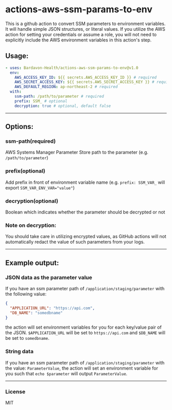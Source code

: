 # actions-aws-ssm-params-to-env
This is a github action to convert SSM parameters to environment variables. It will handle
simple JSON structures, or literal values. If you utilize the AWS action for setting
your credentials or assume a role, you will not need to explicitly include the AWS environment
variables in this action's step.


## Usage:

```yaml
- uses: Bardavon-Health/actions-aws-ssm-params-to-env@v1.0
  env:
    AWS_ACCESS_KEY_ID: ${{ secrets.AWS_ACCESS_KEY_ID }} # required
    AWS_SECRET_ACCESS_KEY: ${{ secrets.AWS_SECRET_ACCESS_KEY }} # required
    AWS_DEFAULT_REGION: ap-northeast-2 # required
  with:
    ssm-path: /path/to/parameter # required
    prefix: SSM_ # optional
    decryption: true # optional, default false
```
---
## Options:

### ssm-path(required)
AWS Systems Manager Parameter Store path to the parameter
(e.g. `/path/to/parameter`)

### prefix(optional)
Add prefix in front of environment variable name
(e.g. `prefix: SSM_VAR_` will export `SSM_VAR_ENV_VAR="value"`)

### decryption(optional)
Boolean which indicates whether the parameter should be decrypted or not

### **Note on decryption:**
You should take care in utilizing encrypted values, as GitHub actions will not automatically redact
the value of such parameters from your logs.

---
## Example output:

### JSON data as the parameter value
If you have an ssm parameter path of `/application/staging/parameter` with the following value:
``` JSON
{
  "APPLICATION_URL": "https://api.com",
  "DB_NAME": "somedbname"
}
```
the action will set environment variables for you for each key/value pair of the JSON.
`$APPLICATION_URL` will be set to `https://api.com` and
`$DB_NAME` will be set to `somedbname`.

### String data
If you have an ssm parameter path of `/application/staging/parameter` with the value:
`ParameterValue`, the action will set an environment variable for you such that `echo $parameter`
will output `ParameterValue`.

---
### License
MIT